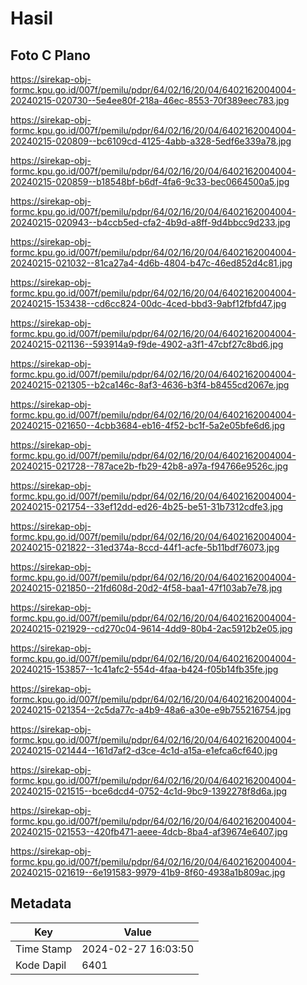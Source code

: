# Hasil

## Foto C Plano

https://sirekap-obj-formc.kpu.go.id/007f/pemilu/pdpr/64/02/16/20/04/6402162004004-20240215-020730--5e4ee80f-218a-46ec-8553-70f389eec783.jpg

https://sirekap-obj-formc.kpu.go.id/007f/pemilu/pdpr/64/02/16/20/04/6402162004004-20240215-020809--bc6109cd-4125-4abb-a328-5edf6e339a78.jpg

https://sirekap-obj-formc.kpu.go.id/007f/pemilu/pdpr/64/02/16/20/04/6402162004004-20240215-020859--b18548bf-b6df-4fa6-9c33-bec0664500a5.jpg

https://sirekap-obj-formc.kpu.go.id/007f/pemilu/pdpr/64/02/16/20/04/6402162004004-20240215-020943--b4ccb5ed-cfa2-4b9d-a8ff-9d4bbcc9d233.jpg

https://sirekap-obj-formc.kpu.go.id/007f/pemilu/pdpr/64/02/16/20/04/6402162004004-20240215-021032--81ca27a4-4d6b-4804-b47c-46ed852d4c81.jpg

https://sirekap-obj-formc.kpu.go.id/007f/pemilu/pdpr/64/02/16/20/04/6402162004004-20240215-153438--cd6cc824-00dc-4ced-bbd3-9abf12fbfd47.jpg

https://sirekap-obj-formc.kpu.go.id/007f/pemilu/pdpr/64/02/16/20/04/6402162004004-20240215-021136--593914a9-f9de-4902-a3f1-47cbf27c8bd6.jpg

https://sirekap-obj-formc.kpu.go.id/007f/pemilu/pdpr/64/02/16/20/04/6402162004004-20240215-021305--b2ca146c-8af3-4636-b3f4-b8455cd2067e.jpg

https://sirekap-obj-formc.kpu.go.id/007f/pemilu/pdpr/64/02/16/20/04/6402162004004-20240215-021650--4cbb3684-eb16-4f52-bc1f-5a2e05bfe6d6.jpg

https://sirekap-obj-formc.kpu.go.id/007f/pemilu/pdpr/64/02/16/20/04/6402162004004-20240215-021728--787ace2b-fb29-42b8-a97a-f94766e9526c.jpg

https://sirekap-obj-formc.kpu.go.id/007f/pemilu/pdpr/64/02/16/20/04/6402162004004-20240215-021754--33ef12dd-ed26-4b25-be51-31b7312cdfe3.jpg

https://sirekap-obj-formc.kpu.go.id/007f/pemilu/pdpr/64/02/16/20/04/6402162004004-20240215-021822--31ed374a-8ccd-44f1-acfe-5b11bdf76073.jpg

https://sirekap-obj-formc.kpu.go.id/007f/pemilu/pdpr/64/02/16/20/04/6402162004004-20240215-021850--21fd608d-20d2-4f58-baa1-47f103ab7e78.jpg

https://sirekap-obj-formc.kpu.go.id/007f/pemilu/pdpr/64/02/16/20/04/6402162004004-20240215-021929--cd270c04-9614-4dd9-80b4-2ac5912b2e05.jpg

https://sirekap-obj-formc.kpu.go.id/007f/pemilu/pdpr/64/02/16/20/04/6402162004004-20240215-153857--1c41afc2-554d-4faa-b424-f05b14fb35fe.jpg

https://sirekap-obj-formc.kpu.go.id/007f/pemilu/pdpr/64/02/16/20/04/6402162004004-20240215-021354--2c5da77c-a4b9-48a6-a30e-e9b755216754.jpg

https://sirekap-obj-formc.kpu.go.id/007f/pemilu/pdpr/64/02/16/20/04/6402162004004-20240215-021444--161d7af2-d3ce-4c1d-a15a-e1efca6cf640.jpg

https://sirekap-obj-formc.kpu.go.id/007f/pemilu/pdpr/64/02/16/20/04/6402162004004-20240215-021515--bce6dcd4-0752-4c1d-9bc9-1392278f8d6a.jpg

https://sirekap-obj-formc.kpu.go.id/007f/pemilu/pdpr/64/02/16/20/04/6402162004004-20240215-021553--420fb471-aeee-4dcb-8ba4-af39674e6407.jpg

https://sirekap-obj-formc.kpu.go.id/007f/pemilu/pdpr/64/02/16/20/04/6402162004004-20240215-021619--6e191583-9979-41b9-8f60-4938a1b809ac.jpg


## Metadata

| Key        | Value               |
| ---------- | ------------------- |
| Time Stamp | 2024-02-27 16:03:50 |
| Kode Dapil | 6401                |



